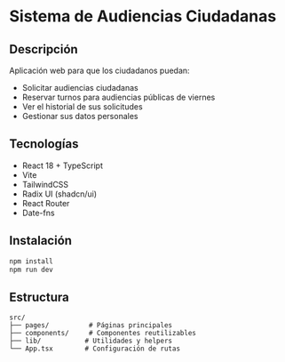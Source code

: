 # Sistema de Audiencias Ciudadanas

## Descripción
Aplicación web para que los ciudadanos puedan:
- Solicitar audiencias ciudadanas
- Reservar turnos para audiencias públicas de viernes
- Ver el historial de sus solicitudes
- Gestionar sus datos personales

## Tecnologías
- React 18 + TypeScript
- Vite
- TailwindCSS
- Radix UI (shadcn/ui)
- React Router
- Date-fns

## Instalación
```bash
npm install
npm run dev
```

## Estructura
```
src/
├── pages/          # Páginas principales
├── components/     # Componentes reutilizables  
├── lib/           # Utilidades y helpers
└── App.tsx        # Configuración de rutas
```
